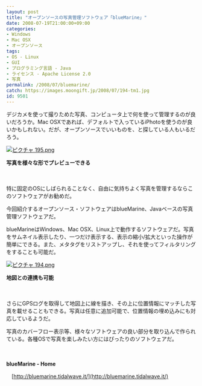 ```yaml
---
layout: post
title: "オープンソースの写真管理ソフトウェア「blueMarine」"
date: 2008-07-19T21:00:00+09:00
categories:
- Windows
- Mac OSX
- オープンソース
tags: 
- OS - Linux
- GUI
- プログラミング言語 - Java
- ライセンス - Apache License 2.0
- 写真
permalink: /2008/07/bluemarine/
catch: https://images.moongift.jp/2008/07/194-tm1.jpg
id: 9501
---
```

デジカメを使って撮りためた写真、コンピュータ上で何を使って管理するのが良いだろうか。Mac OSXであれば、デフォルトで入っているiPhotoを使うのが良いかもしれない。だが、オープンソースでいいものを、と探している人もいるだろう。

  

[![ピクチャ 195.png](https://images.moongift.jp/2008/07/195-tm.jpg)](https://images.moongift.jp/2008/07/195.jpg)  
  
**写真を様々な形でプレビューできる**

  

　

  

特に固定のOSにしばられることなく、自由に気持ちよく写真を管理するならこのソフトウェアがお勧めだ。

  

今回紹介するオープンソース・ソフトウェアはblueMarine、Javaベースの写真管理ソフトウェアだ。

  
  
<!--more-->  

blueMarineはWindows、Mac OSX、Linux上で動作するソフトウェアだ。写真をサムネイル表示したり、一つだけ表示する、表示の縮小/拡大といった操作が簡単にできる。また、メタタグをリストアップし、それを使ってフィルタリングをすることも可能だ。

  

[![ピクチャ 194.png](https://images.moongift.jp/2008/07/194-tm1.jpg)](https://images.moongift.jp/2008/07/1941.jpg)  
  
**地図との連携も可能**

  

　

  

さらにGPSログを取得して地図上に線を描き、その上に位置情報にマッチした写真を載せることもできる。写真は任意に追加可能で、位置情報の埋め込みにも対応しているようだ。

  

写真のカバーフロー表示等、様々なソフトウェアの良い部分を取り込んで作られている。各種OSで写真を楽しみたい方にはぴったりのソフトウェアだ。

  

　

  

**blueMarine - Home**  
  
　[http://bluemarine.tidalwave.it/](http://bluemarine.tidalwave.it/)

  
